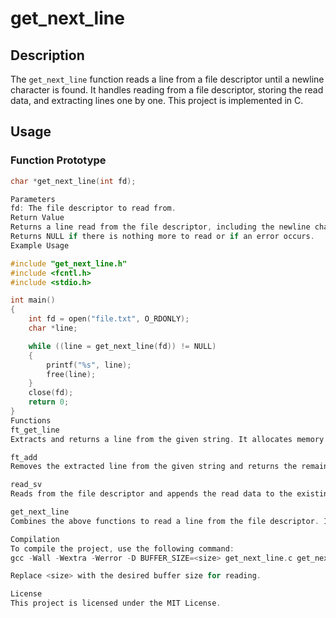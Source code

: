 # get_next_line

## Description

The `get_next_line` function reads a line from a file descriptor until a newline character is found. It handles reading from a file descriptor, storing the read data, and extracting lines one by one. This project is implemented in C.

## Usage

### Function Prototype

```c
char *get_next_line(int fd);

Parameters
fd: The file descriptor to read from.
Return Value
Returns a line read from the file descriptor, including the newline character if found.
Returns NULL if there is nothing more to read or if an error occurs.
Example Usage

#include "get_next_line.h"
#include <fcntl.h>
#include <stdio.h>

int main()
{
    int fd = open("file.txt", O_RDONLY);
    char *line;

    while ((line = get_next_line(fd)) != NULL)
    {
        printf("%s", line);
        free(line);
    }
    close(fd);
    return 0;
}
Functions
ft_get_line
Extracts and returns a line from the given string. It allocates memory for the line and ensures it includes the newline character if present.

ft_add
Removes the extracted line from the given string and returns the remaining string. It handles memory allocation and ensures the remaining string is correctly terminated.

read_sv
Reads from the file descriptor and appends the read data to the existing string. It continues reading until a newline character is found or the end of the file is reached.

get_next_line
Combines the above functions to read a line from the file descriptor. It manages the static buffer, reads data, and extracts lines one by one.

Compilation
To compile the project, use the following command:
gcc -Wall -Wextra -Werror -D BUFFER_SIZE=<size> get_next_line.c get_next_line_utils.c -o get_next_line

Replace <size> with the desired buffer size for reading.

License
This project is licensed under the MIT License.
